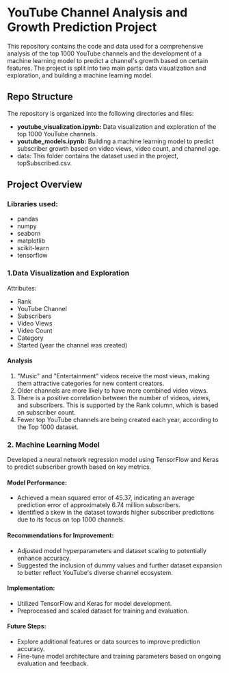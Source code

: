 # YouTube Channel Analysis and Growth Prediction Project
This repository contains the code and data used for a comprehensive analysis of the top 1000 YouTube channels and the development of a machine learning model to predict a channel's growth based on certain features. The project is split into two main parts: data visualization and exploration, and building a machine learning model.

## Repo Structure
The repository is organized into the following directories and files:
  - **youtube_visualization.ipynb:** Data visualization and exploration of the top 1000 YouTube channels.
  - **youtube_models.ipynb:** Building a machine learning model to predict subscriber growth based on video views, video count, and channel age.
  - data: This folder contains the dataset used in the project, topSubscribed.csv.

## Project Overview

### Libraries used:
- pandas
- numpy
- seaborn
- matplotlib
- scikit-learn
- tensorflow

### 1.Data Visualization and Exploration
Attributes:
- Rank
- YouTube Channel
- Subscribers
- Video Views
- Video Count
- Category
- Started (year the channel was created)

#### Analysis
1. "Music" and "Entertainment" videos receive the most views, making them attractive categories for new content creators.
2. Older channels are more likely to have more combined video views.
3. There is a positive correlation between the number of videos, views, and subscribers. This is supported by the Rank column, which is based on subscriber count.
4. Fewer top YouTube channels are being created each year, according to the Top 1000 dataset.

### 2. Machine Learning Model
Developed a neural network regression model using TensorFlow and Keras to predict subscriber growth based on key metrics.
#### Model Performance:
- Achieved a mean squared error of 45.37, indicating an average prediction error of approximately 6.74 million subscribers.
- Identified a skew in the dataset towards higher subscriber predictions due to its focus on top 1000 channels.
#### Recommendations for Improvement:
- Adjusted model hyperparameters and dataset scaling to potentially enhance accuracy.
- Suggested the inclusion of dummy values and further dataset expansion to better reflect YouTube's diverse channel ecosystem.
#### Implementation:
- Utilized TensorFlow and Keras for model development.
- Preprocessed and scaled dataset for training and evaluation.
#### Future Steps:
- Explore additional features or data sources to improve prediction accuracy.
- Fine-tune model architecture and training parameters based on ongoing evaluation and feedback.



